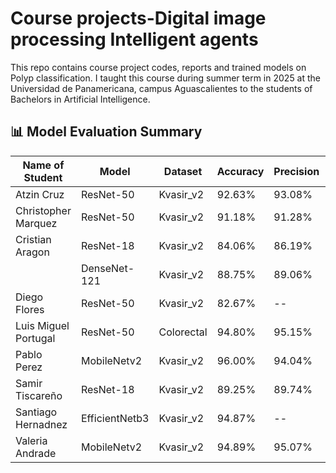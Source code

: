 # Course projects-Digital image processing Intelligent agents
This repo contains course project codes, reports and trained models on Polyp classification. I taught this course during summer term in 2025 at the Universidad de Panamericana, campus Aguascalientes to the students of Bachelors in Artificial Intelligence. 


## 📊 Model Evaluation Summary

| Name of Student       | Model           | Dataset        | Accuracy | Precision | Recall | F1 Score | Specificity |
|-----------------------|------------------|----------------|----------|-----------|--------|----------|-------------|
| Atzin Cruz            | ResNet-50        | Kvasir_v2             | 92.63%   | 93.08%    | 92.63% | 92.50%   | 98.95%      |
| Christopher Marquez   | ResNet-50        | Kvasir_v2             | 91.18%   | 91.28%    | 91.18% | 91.15%   | --          |
| Cristian Aragon       | ResNet-18        | Kvasir_v2             | 84.06%   | 86.19%    | 84.06% | 83.41%   | --          |
|                       | DenseNet-121     | Kvasir_v2            | 88.75%   | 89.06%    | 88.75% | 88.76%   | --          |
| Diego Flores          | ResNet-50        | Kvasir_v2             | 82.67%   | --        | --     | --       | --          |
| Luis Miguel Portugal  | ResNet-50        | Colorectal      | 94.80%   | 95.15%    | 94.80% | 94.88%   | --          |
| Pablo Perez           | MobileNetv2      | Kvasir_v2             | 96.00%   | 94.04%    | 94.00% | 93.99%   | 97.00%      |
| Samir Tiscareño       | ResNet-18        | Kvasir_v2             | 89.25%   | 89.74%    | 89.25% | 89.20%   | 89.74%      |
| Santiago Hernadnez    | EfficientNetb3   | Kvasir_v2             | 94.87%   | --        | --     | --       | --          |
| Valeria Andrade       | MobileNetv2      | Kvasir_v2             | 94.89%   | 95.07%    | 94.89% | 94.87%   | 97.44%      |
